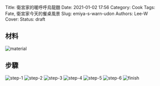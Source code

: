 Title: 衛宮家的暖呼呼烏龍麵
Date: 2021-01-02 17:56
Category: Cook
Tags: Fate, 衛宮家今天的餐桌風景
Slug: emiya-s-warn-udon
Authors: Lee-W
Cover:
Status: draft

## 材料

![material](/images/post-images/2021-emiya-s-warn-udon/material.jpeg)
## 步驟

![step-1](/images/post-images/2021-emiya-s-warn-udon/step-1.jpeg)
![step-2](/images/post-images/2021-emiya-s-warn-udon/step-2.jpg)
![step-3](/images/post-images/2021-emiya-s-warn-udon/step-3.jpeg)
![step-4](/images/post-images/2021-emiya-s-warn-udon/step-4.jpeg)
![step-5](/images/post-images/2021-emiya-s-warn-udon/step-5.jpeg)
![step-6](/images/post-images/2021-emiya-s-warn-udon/step-6.jpeg)
![finish](/images/post-images/2021-emiya-s-warn-udon/finish.jpeg)
